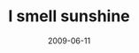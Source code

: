 ---
layout: base.njk
title : 'I smell sunshine' 
view_title : 'I smell sunshine' 
year : '2009' 
date : '2009-06-11' 
img_file : '/drawing/ismellsunshine2.png' 
html_file : 'ismellsunshine2' 
next_html : 'thesunisoutletsgoexploring.html' 
year_order : '178' 
permalink : "title/{{html_file}}.html"
---